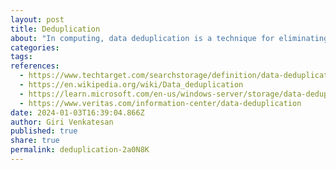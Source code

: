 ```yaml
---
layout: post
title: Deduplication
about: "In computing, data deduplication is a technique for eliminating duplicate copies of repeating data. Successful implementation of the technique can improve storage utilization, which may in turn lower capital expenditure by reducing the overall amount of storage media required to meet storage capacity needs. It can also be applied to network data transfers to reduce the number of bytes that must be sent. The deduplication process requires comparison of data 'chunks' (also known as 'byte patterns') which are unique, contiguous blocks of data. These chunks are identified and stored during a process of analysis, and compared to other chunks within existing data. Whenever a match occurs, the redundant chunk is replaced with a small reference that points to the stored chunk. Given that the same byte pattern may occur dozens, hundreds, or even thousands of times (the match frequency is dependent on the chunk size), the amount of data that must be stored or transferred can be greatly reduced."
categories:
tags:
references:
  - https://www.techtarget.com/searchstorage/definition/data-deduplication
  - https://en.wikipedia.org/wiki/Data_deduplication
  - https://learn.microsoft.com/en-us/windows-server/storage/data-deduplication/overview
  - https://www.veritas.com/information-center/data-deduplication
date: 2024-01-03T16:39:04.866Z
author: Giri Venkatesan
published: true
share: true
permalink: deduplication-2a0N8K
---
```

